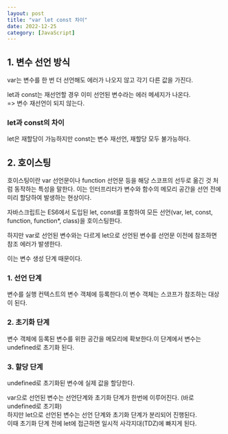 ```yaml
---
layout: post
title: "var let const 차이"
date: 2022-12-25
category: [JavaScript]
---
```


## 1. 변수 선언 방식

var는 변수를 한 번 더 선언해도 에러가 나오지 않고 각기 다른 값을 가진다.

let과 const는 재선언할 경우 이미 선언된 변수라는 에러 메세지가 나온다.  
=> 변수 재선언이 되지 않는다.

### let과 const의 차이

let은 재할당이 가능하지만 const는 변수 재선언, 재할당 모두 불가능하다.

## 2. 호이스팅

호이스팅이란 var 선언문이나 function 선언문 등을 해당 스코프의 선두로 옮긴 것 처럼 동작하는 특성을 말한다.
이는 인터프리터가 변수와 함수의 메모리 공간을 선언 전에 미리 할당하여 발생하는 현상이다.

자바스크립트는 ES6에서 도입된 let, const를 포함하여 모든 선언(var, let, const, function, function\*, class)을 호이스팅한다.

하지만 var로 선언된 변수와는 다르게 let으로 선언된 변수를 선언문 이전에 참조하면 참조 에러가 발생한다.

이는 변수 생성 단계 때문이다.

### 1. 선언 단계

변수를 실행 컨텍스트의 변수 객체에 등록한다.이 변수 객체는 스코프가 참조하는 대상이 된다.

### 2. 초기화 단계

변수 객체에 등록된 변수를 위한 공간을 메모리에 확보한다.이 단계에서 변수는 undefined로 초기화 된다.

### 3. 할당 단계

undefined로 초기화된 변수에 실제 값을 할당한다.

var으로 선언된 변수는 선언단계와 초기화 단계가 한번에 이루어진다. (바로 undefined로 초기화)  
하지만 let으로 선언된 변수는 선언 단계와 초기화 단계가 분리되어 진행된다.  
이때 초기화 단계 전에 let에 접근하면 일시적 사각지대(TDZ)에 빠지게 된다.
